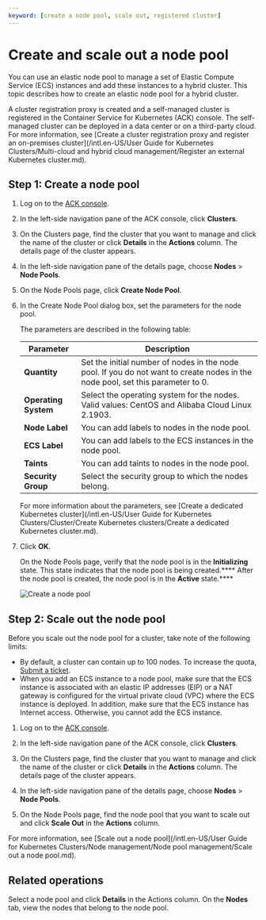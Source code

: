 ```yaml
---
keyword: [create a node pool, scale out, registered cluster]
---
```


# Create and scale out a node pool

You can use an elastic node pool to manage a set of Elastic Compute Service \(ECS\) instances and add these instances to a hybrid cluster. This topic describes how to create an elastic node pool for a hybrid cluster.

A cluster registration proxy is created and a self-managed cluster is registered in the Container Service for Kubernetes \(ACK\) console. The self-managed cluster can be deployed in a data center or on a third-party cloud. For more information, see [Create a cluster registration proxy and register an on-premises cluster](/intl.en-US/User Guide for Kubernetes Clusters/Multi-cloud and hybrid cloud management/Register an external Kubernetes cluster.md).

## Step 1: Create a node pool

1.  Log on to the [ACK console](https://cs.console.aliyun.com).

2.  In the left-side navigation pane of the ACK console, click **Clusters**.

3.  On the Clusters page, find the cluster that you want to manage and click the name of the cluster or click **Details** in the **Actions** column. The details page of the cluster appears.

4.  In the left-side navigation pane of the details page, choose **Nodes** \> **Node Pools**.

5.  On the Node Pools page, click **Create Node Pool**.

6.  In the Create Node Pool dialog box, set the parameters for the node pool.

    The parameters are described in the following table:

    |Parameter|Description|
    |---------|-----------|
    |**Quantity**|Set the initial number of nodes in the node pool. If you do not want to create nodes in the node pool, set this parameter to 0.|
    |**Operating System**|Select the operating system for the nodes. Valid values: CentOS and Alibaba Cloud Linux 2.1903.|
    |**Node Label**|You can add labels to nodes in the node pool.|
    |**ECS Label**|You can add labels to the ECS instances in the node pool.|
    |**Taints**|You can add taints to nodes in the node pool.|
    |**Security Group**|Select the security group to which the nodes belong.|

    For more information about the parameters, see [Create a dedicated Kubernetes cluster](/intl.en-US/User Guide for Kubernetes Clusters/Cluster/Create Kubernetes clusters/Create a dedicated Kubernetes cluster.md).

7.  Click **OK**.

    On the Node Pools page, verify that the node pool is in the **Initializing** state. This state indicates that the node pool is being created.**** After the node pool is created, the node pool is in the **Active** state.****

    ![Create a node pool](https://static-aliyun-doc.oss-accelerate.aliyuncs.com/assets/img/en-US/1901766161/p248314.png)


## Step 2: Scale out the node pool

Before you scale out the node pool for a cluster, take note of the following limits:

-   By default, a cluster can contain up to 100 nodes. To increase the quota, [Submit a ticket](https://workorder-intl.console.aliyun.com/console.htm).
-   When you add an ECS instance to a node pool, make sure that the ECS instance is associated with an elastic IP addresses \(EIP\) or a NAT gateway is configured for the virtual private cloud \(VPC\) where the ECS instance is deployed. In addition, make sure that the ECS instance has Internet access. Otherwise, you cannot add the ECS instance.

1.  Log on to the [ACK console](https://cs.console.aliyun.com).

2.  In the left-side navigation pane of the ACK console, click **Clusters**.

3.  On the Clusters page, find the cluster that you want to manage and click the name of the cluster or click **Details** in the **Actions** column. The details page of the cluster appears.

4.  In the left-side navigation pane of the details page, choose **Nodes** \> **Node Pools**.

5.  On the Node Pools page, find the node pool that you want to scale out and click **Scale Out** in the **Actions** column.


For more information, see [Scale out a node pool](/intl.en-US/User Guide for Kubernetes Clusters/Node management/Node pool management/Scale out a node pool.md).

## Related operations

Select a node pool and click **Details** in the Actions column. On the **Nodes** tab, view the nodes that belong to the node pool.

